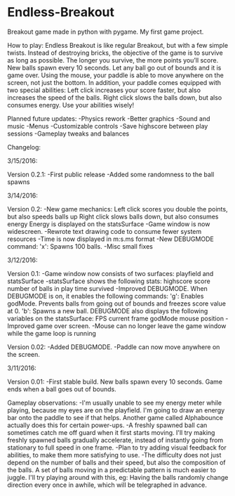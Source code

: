 # Endless-Breakout
Breakout game made in python with pygame. My first game project.

How to play:
Endless Breakout is like regular Breakout, but with a few simple twists.
Instead of destroying bricks, the objective of the game is to survive as long as possible.
The longer you survive, the more points you’ll score. New balls spawn every 10 seconds.
Let any ball go out of bounds and it is game over. Using the mouse, your paddle is able to move
anywhere on the screen, not just the bottom. In addition, your paddle comes equipped with two
special abilities: Left click increases your score faster, but also increases the speed of
the balls. Right click slows the balls down, but also consumes energy. Use your abilities wisely!


Planned future updates:
 -Physics rework
 -Better graphics
 -Sound and music
 -Menus
 -Customizable controls
 -Save highscore between play sessions
 -Gameplay tweaks and balances


Changelog:

3/15/2016:

Version 0.2.1:
-First public release
-Added some randomness to the ball spawns

3/14/2016:

Version 0.2:
-New game mechanics:
  Left click scores you double the points, but also speeds balls up
  Right click slows balls down, but also consumes energy
  Energy is displayed on the statsSurface
-Game window is now widescreen.
-Rewrote text drawing code to consume fewer system resources
-Time is now displayed in m:s.ms format
-New DEBUGMODE command:
  'x': Spawns 100 balls.
-Misc small fixes

3/12/2016:

Version 0.1:
-Game window now consists of two surfaces: playfield and statsSurface
-statsSurface shows the following stats:
  highscore
  score
  number of balls in play
  time survived
-Improved DEBUGMODE. When DEBUGMODE is on, it enables the following
 commands:
  'g': Enables godMode. Prevents balls from going out of bounds and freezes
  score value at 0.
  'b': Spawns a new ball.
 DEBUGMODE also displays the following variables on the statsSurface:
  FPS
  current frame
  godMode
  mouse position
-Improved game over screen.
-Mouse can no longer leave the game window while the game loop is running

Version 0.02:
-Added DEBUGMODE.
-Paddle can now move anywhere on the screen.

3/11/2016:

Version 0.01:
-First stable build. New balls spawn every 10 seconds. Game ends when a ball
 goes out of bounds.


Gameplay observations:
-I'm usually unable to see my energy meter while playing, because my eyes are on the playfield. I'm going to draw an energy bar onto the paddle to see if that helps. Another game called Alphabounce actually does this for certain power-ups.
-A freshly spawned ball can sometimes catch me off guard when it first starts moving. I'll try making freshly spawned balls gradually accelerate, instead of instantly going from stationary to full speed in one frame.
-Plan to try adding visual feedback for abilities, to make them more satisfying to use.
-The difficulty does not just depend on the number of balls and their speed, but also the composition of the balls. A set of balls moving in a predictable pattern is much easier to juggle. I'll try playing around with this, eg: Having the balls randomly change direction every once in awhile, which will be telegraphed in advance.
